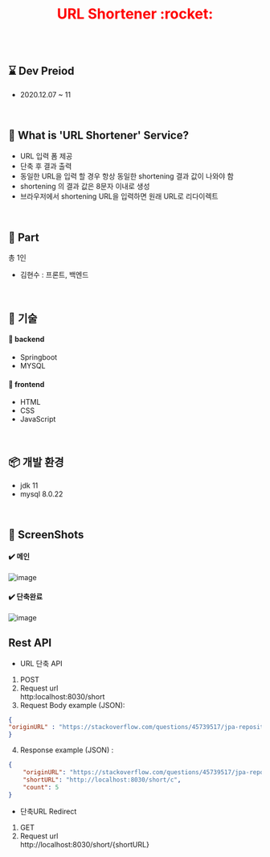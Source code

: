 <h1 align="center" style="color:red"> URL Shortener :rocket: </h1>

</br></br>

## :hourglass: Dev Preiod 
- 2020.12.07 ~ 11

</br>

## 🧐 What is 'URL Shortener' Service? 
- URL 입력 폼 제공
- 단축 후 결과 출력
- 동일한 URL을 입력 할 경우 항상 동일한 shortening 결과 값이 나와야 함
- shortening 의 결과 값은 8문자 이내로 생성
- 브라우저에서 shortening URL을 입력하면 원래 URL로 리다이렉트


</br>

## 👨‍ Part
총 1인
-  김현수 : 프론트, 백엔드 


</br>

## :closed_book: 기술

#### :orange_book: backend
- Springboot
- MYSQL 

#### :orange_book: frontend
- HTML
- CSS
- JavaScript

</br>

## :package: 개발 환경
- jdk 11
- mysql 8.0.22

</br>

## 📸 ScreenShots
#### :heavy_check_mark: 메인
<p align="center">

![image](https://user-images.githubusercontent.com/46397442/102028558-3378d600-3dee-11eb-8e19-ecfded171d36.png)

</p>

#### :heavy_check_mark: 단축완료
<p align="center">

![image](https://user-images.githubusercontent.com/46397442/102028569-425f8880-3dee-11eb-81a5-74c65f04d6d7.png)

</p>

## Rest API

- URL 단축 API 
1) POST 
2) Request url  
http:localhost:8030/short
3) Request Body example (JSON):
```json
{ 
"originURL" : "https://stackoverflow.com/questions/45739517/jpa-repository-lob-column"
}
```
4) Response example (JSON) :
```json
{
    "originURL": "https://stackoverflow.com/questions/45739517/jpa-repository-lob-column",
    "shortURL": "http://localhost:8030/short/c",
    "count": 5
}
```

- 단축URL Redirect
1) GET 
2) Request url  
http://localhost:8030/short/{shortURL}

